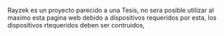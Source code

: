 Rayzek es un proyecto parecido a una Tesis, no sera posible utilizar al maximo esta pagina web debido a dispositivos requeridos por esta, los dispositivos rtequeridos deben ser contruidos,
